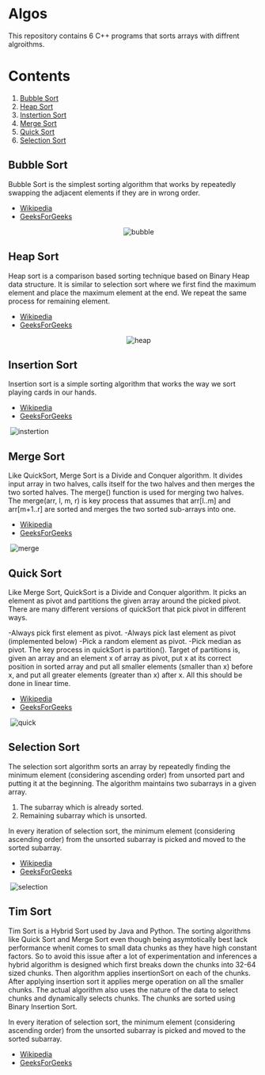 # Algos
  This repository contains 6 C++ programs that sorts arrays with diffrent algroithms.
  
# Contents
  1. [Bubble Sort](#bubble-sort)
  2. [Heap Sort](#heap-sort)
  3. [Instertion Sort](#insertion-sort)
  4. [Merge Sort](#merge-sort)
  5. [Quick Sort](#quick-sort)
  6. [Selection Sort](#selection-sort)
  
## Bubble Sort
  Bubble Sort is the simplest sorting algorithm that works by repeatedly swapping the adjacent elements if they are in wrong order.
* [Wikipedia](https://en.wikipedia.org/index.php?q=aHR0cHM6Ly9lbi53aWtpcGVkaWEub3JnL3dpa2kvQnViYmxlX3NvcnQ)
* [GeeksForGeeks](http://www.geeksforgeeks.org/bubble-sort/)
    <p align="center">
  <img src="https://upload.wikimedia.org/wikipedia/commons/thumb/8/83/Bubblesort-edited-color.svg/330px-Bubblesort-edited-color.svg.png" alt="bubble"/>
</p>
  
## Heap Sort
Heap sort is a comparison based sorting technique based on Binary Heap data structure. It is similar to selection sort where we first find the maximum element and place the maximum element at the end. We repeat the same process for remaining element.
* [Wikipedia](https://en.0wikipedia.org/index.php?q=aHR0cHM6Ly9lbi53aWtpcGVkaWEub3JnL3dpa2kvSGVhcHNvcnQ)
* [GeeksForGeeks](http://www.geeksforgeeks.org/heap-sort/)
    <p align="center">
  <img src="https://en.0wikipedia.org/index.php?q=aHR0cDovL3VwbG9hZC53aWtpbWVkaWEub3JnL3dpa2lwZWRpYS9jb21tb25zLzEvMWIvU29ydGluZ19oZWFwc29ydF9hbmltLmdpZg" alt="heap"/>
</p>

## Insertion Sort
Insertion sort is a simple sorting algorithm that works the way we sort playing cards in our hands.
* [Wikipedia](https://en.0wikipedia.org/wiki/Insertion_sort)
* [GeeksForGeeks](http://www.geeksforgeeks.org/insertion-sort/)
    <p align="center">
  <img src="http://www.geeksforgeeks.org/wp-content/uploads/gq/2013/03/Insertion-Sort-300x257.jpg" alt="instertion"/>
</p>
    
## Merge Sort
Like QuickSort, Merge Sort is a Divide and Conquer algorithm. It divides input array in two halves, calls itself for the two halves and then merges the two sorted halves. The merge() function is used for merging two halves. The merge(arr, l, m, r) is key process that assumes that arr[l..m] and arr[m+1..r] are sorted and merges the two sorted sub-arrays into one.
* [Wikipedia](https://en.wikipedia.org/wiki/Merge_sort)
* [GeeksForGeeks](http://www.geeksforgeeks.org/merge-sort/)
    <p align="center">
  <img src="https://en.0wikipedia.org/index.php?q=aHR0cDovL3VwbG9hZC53aWtpbWVkaWEub3JnL3dpa2lwZWRpYS9jb21tb25zL2MvY2MvTWVyZ2Utc29ydC1leGFtcGxlLTMwMHB4LmdpZg" alt="merge"/>
</p>

## Quick Sort
Like Merge Sort, QuickSort is a Divide and Conquer algorithm. It picks an element as pivot and partitions the given array around the picked pivot. There are many different versions of quickSort that pick pivot in different ways.

-Always pick first element as pivot.
-Always pick last element as pivot (implemented below)
-Pick a random element as pivot.
-Pick median as pivot.
The key process in quickSort is partition(). Target of partitions is, given an array and an element x of array as pivot, put x at its correct position in sorted array and put all smaller elements (smaller than x) before x, and put all greater elements (greater than x) after x. All this should be done in linear time.
* [Wikipedia](https://en.wikipedia.org/index.php?q=aHR0cHM6Ly9lbi53aWtpcGVkaWEub3JnL3dpa2kvUXVpY2tzb3J0)
* [GeeksForGeeks](http://www.geeksforgeeks.org/quick-sort/)
    <p align="center">
  <img src="https://en.0wikipedia.org/index.php?q=aHR0cDovL3VwbG9hZC53aWtpbWVkaWEub3JnL3dpa2lwZWRpYS9jb21tb25zLzYvNmEvU29ydGluZ19xdWlja3NvcnRfYW5pbS5naWY" alt="quick"/>
</p>

## Selection Sort
The selection sort algorithm sorts an array by repeatedly finding the minimum element (considering ascending order) from unsorted part and putting it at the beginning. The algorithm maintains two subarrays in a given array.

1) The subarray which is already sorted.
2) Remaining subarray which is unsorted.

In every iteration of selection sort, the minimum element (considering ascending order) from the unsorted subarray is picked and moved to the sorted subarray.
* [Wikipedia](https://en.wikipedia.org/index.php?q=aHR0cHM6Ly9lbi53aWtpcGVkaWEub3JnL3dpa2kvU2VsZWN0aW9uX3NvcnQ)
* [GeeksForGeeks](http://www.geeksforgeeks.org/selection-sort/)
    <p align="center">
  <img src="https://upload.wikimedia.org/wikipedia/commons/b/b0/Selection_sort_animation.gif" alt="selection"/>
</p>

## Tim Sort
Tim Sort is a Hybrid Sort used by Java and Python. The sorting algorithms like Quick Sort and Merge Sort even though being asymtotically best lack performance whenit comes to small data chunks as they have high constant factors. So to avoid this issue after a lot of experimentation and inferences a hybrid algorithm is designed which first breaks down the chunks into 32-64 sized chunks. Then algorithm applies insertionSort on each of the chunks. After applying insertion sort it applies merge operation on all the smaller chunks.
The actual algorithm also uses the nature of the data to select chunks and dynamically selects chunks. The chunks are sorted using Binary Insertion Sort. 

In every iteration of selection sort, the minimum element (considering ascending order) from the unsorted subarray is picked and moved to the sorted subarray.
* [Wikipedia](https://en.wikipedia.org/wiki/Timsort)
* [GeeksForGeeks](https://www.geeksforgeeks.org/timsort/)
